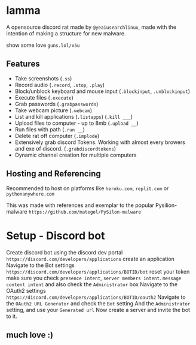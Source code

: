 # lamma

A opensource discord rat made by `@yeaiusearchlinux`, made with the intention of making a structure for new malware. 

show some love `guns.lol/x5u`

## Features
- Take screenshots (`.ss`)
- Record audio (`.record`, `.stop`, `.play`)
- Block/unblock keyboard and mouse input (`.blockinput`, `.unblockinput`)
- Execute files (`.execute`)
- Grab passwords (`.grabpasswords`)
- Take webcam picture (`.webcam`)
- List and kill applications (`.listapps`) (`.kill ___`)
- Upload files to computer - up to 8mb (`.upload __`)
- Run files with path (`.run __`)
- Delete rat off computer (`.implode`)
- Extensively grab discord Tokens. Working with almost every browers and exe of discord. (`.grabdiscordtokens`)
- Dynamic channel creation for multiple computers

## Hosting and Referencing

Recommended to host on platforms like `heroku.com`, `replit.com` or `pythonanywhere.com`

This was made with references and exemplar to the popular Pysilion-malware
`https://github.com/mategol/PySilon-malware` 

# Setup - Discord bot
Create discord bot using the discord dev portal 
`https://discord.com/developers/applications`
create an application
Navigate to the Bot settings
`https://discord.com/developers/applications/BOTID/bot`
reset your token
make sure you check `presence intent`, `server members intent`. `message content intent` and also check the `Administrator` box
Navigate to the OAuth2 settings
`https://discord.com/developers/applications/BOTID/oauth2`
Navigate to the `OAuth2 URL Generator` and check the `Bot` setting
And the `Administrator` setting, and use your `Generated url`
Now create a server and invite the bot to it.

## much love :)
